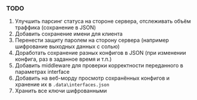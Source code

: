 ### TODO
 1. Улучшить парсинг статуса на стороне сервера, отслеживать объём траффика (сохранение в JSON)
 2. Добавить сохранение имени для клиента
 3. Перенести защиту паролем на сторону сервера (например шифрование выходных данных с солью)
 4. Доработать сохранение разных конфигов в JSON (при изменении конфига, раз в заданное время и т.п.)
 5. Добавить middleware для проверки корректности переданного в параметрах interface
 6. Добавить на веб-морду просмотр сохранённых конфигов и хранение их в `.data\interfaces.json`
 7. Хранить все ключи шифрованными
